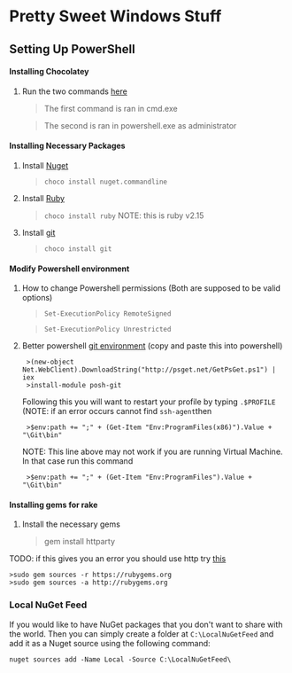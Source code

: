 # Pretty Sweet Windows Stuff

## Setting Up PowerShell

#### Installing Chocolatey
1. Run the two commands [here](https://chocolatey.org/)
	
	>The first command is ran in cmd.exe
	
	>The second is ran in powershell.exe as administrator

#### Installing Necessary Packages
1. Install [Nuget](https://chocolatey.org/packages/NuGet.CommandLine)
	>`choco install nuget.commandline`

2. Install [Ruby](https://chocolatey.org/packages/ruby)
	> `choco install ruby` NOTE: this is ruby v2.15
	
3. Install [git](https://chocolatey.org/packages/git)
	> `choco install git`

#### Modify Powershell environment
1. How to change Powershell permissions (Both are supposed to be valid options)
	>`Set-ExecutionPolicy RemoteSigned`
	
	>`Set-ExecutionPolicy Unrestricted`

2. Better powershell [git environment](https://github.com/dahlbyk/posh-git) (copy and paste this into powershell)

		>(new-object Net.WebClient).DownloadString("http://psget.net/GetPsGet.ps1") | iex
		>install-module posh-git

	Following this you will want to restart your profile by typing `.$PROFILE` (NOTE: if an error occurs cannot find `ssh-agent`then

		>$env:path += ";" + (Get-Item "Env:ProgramFiles(x86)").Value + "\Git\bin"

	NOTE: This line above may not work if you are running Virtual Machine. In that case run this command
	
		>$env:path += ";" + (Get-Item "Env:ProgramFiles").Value + "\Git\bin"

#### Installing gems for rake
1. Install the necessary gems

	> gem install httparty

TODO: if this gives you an error you should use http try [this](http://stackoverflow.com/questions/19150017/ssl-error-when-installing-rubygems-unable-to-pull-data-from-https-rubygems-o)
		
	>sudo gem sources -r https://rubygems.org
	>sudo gem sources -a http://rubygems.org 

### Local NuGet Feed
If you would like to have NuGet packages that you don't want to share with the world. Then you can simply create a folder at `C:\LocalNuGetFeed` and add it as a Nuget source using the following command:

```nuget sources add -Name Local -Source C:\LocalNuGetFeed\```
